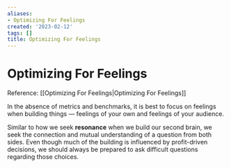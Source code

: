 ```yaml
---
aliases:
- Optimizing For Feelings
created: '2023-02-12'
tags: []
title: Optimizing For Feelings
---
```


# Optimizing For Feelings

Reference: [[Optimizing For Feelings|Optimizing For Feelings]]

In the absence of metrics and benchmarks, it is best to focus on feelings when building things — feelings of your own and feelings of your audience.

Similar to how we seek **resonance** when we build our second brain, we seek the connection and mutual understanding of a question from both sides. Even though much of the building is influenced by profit-driven decisions, we should always be prepared to ask difficult questions regarding those choices.